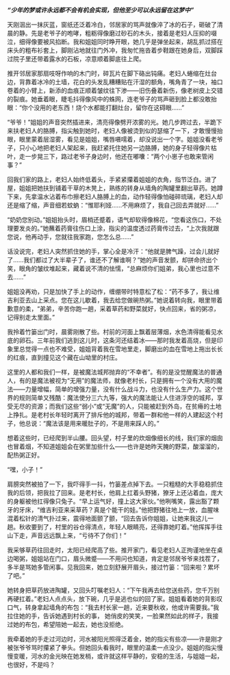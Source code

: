 ***“少年的梦或许永远都不会有机会实现，但他至少可以永远留在这梦中”***

天刚洇出一抹灰蓝，窗纸还泛着冷白，邻居家的骂声就像淬了冰的石子，砸破了清晨的静。先是老爷子的咆哮，粗粝得像磨过砂石的木头，接着是老妇人压抑的啜泣，细得像要被风掐断。我和姐姐同时睁开眼，她几乎是弹坐起来，胡乱抓过搭在床头的粗布衫套上，脚刚沾地就往门外冲，我匆忙拖沓着步鞋跟在她身后，双脚踩过院子里还带着露水的石板，凉意顺着脚底往上爬。
 
推开邻居家那扇吱呀作响的木门时，碎瓦片在脚下硌出钝痛。老妇人蜷缩在灶台边，背靠着冰冷的土墙，花白的头发乱糟糟贴在汗湿的额角，嘴角青了一块，袖口卷着的小臂上，新添的血痕正顺着皱纹往下渗——旧伤叠着新伤，像老树皮上交错的裂痕。她垂着眼，睫毛抖得像风中的蛛网，连老爷子的骂声砸到脸上都没敢抬眼：“你个没用的老东西！烧个水都能打翻灶台，留你在这碍眼……”
 
“爷爷！”姐姐的声音突然插进来，清亮得像劈开浓雾的光。她几步跨过去，半跪下来扶老妇人的胳膊，指尖触到她时，老妇人像被烫到似的瑟缩了一下，才敢慢慢抬眼，眼里蒙着层湿雾，看见是姐姐，嘴唇嗫嚅着，却没说出一个字。姐姐没看老爷子，只小心地把老妇人架起来，我赶紧托住她另一边胳膊，她的身子轻得像片枯叶，走一步晃三下，路过老爷子身边时，他还在嘟囔：“两个小崽子也敢来管闲事？”
 
回我们家的路上，老妇人始终低着头，手紧紧攥着姐姐的衣角，指节泛白。进了屋，姐姐把她扶到铺着干草的木凳上，熟练的转身从墙角的陶罐里翻出草药。她蹲下来，先拿温水沾着布巾擦老妇人胳膊上的血，动作轻得像怕碰碎琉璃，老妇人却还是缩了缩，声音细若蚊蚋：“惟耶利娅……不用麻烦了，我自己回去弄就好……”
 
“奶奶您别动。”姐姐抬头时，眉梢还蹙着，语气却软得像棉花，“您看这伤口，不处理要发炎的。”她蘸着药膏往伤口上涂，指尖的温度透过药膏传过去，“上次我就跟您说，他再动手，您就往我家跑，您怎么总……”
 
话没说完，老妇人突然抓住她的手，掌心全是冷汗：“他就是脾气躁，过会儿就好了……我们都过了大半辈子了，谁还不了解谁啊？”她的声音发颤，却拼命挤出个笑，眼角的皱纹堆起来，藏着说不清的怯懦，“总麻烦你们姐弟，我心里也过意不去……”
 
姐姐没再劝，只是加快了手上的动作，缠绷带时特意松了松：“药不多了，我让维吉利亚去山上采点。您在这儿歇着，我去给您做碗热粥。”她说着转向我，眼里带着歉意的柔，“弟弟，辛苦你跑一趟，采着草药和野菜就好，快点回来，省的粥凉，记得别走太里面。”
 
我拎着竹篓出门时，晨雾刚散了些。村前的河面上飘着层薄烟，水色清得能看见水底的卵石。三年前我们逃到这儿时，这条河还结着冰——那时我发着高烧，但是印象里总觉得一点也不难受，姐姐背着我在雪地里走，脚磨出的血在雪地上拖出长长的红痕，直到撞见这个藏在山坳里的村庄。
 
这里的人都和我们一样，是被魔法城邦抛弃的“不幸者”。有的是没觉醒魔法的普通人，有的是魔法被视为“无用”的魔法师，就像老村长，只是拥有一个没有大用的魔法——力量增幅，简单的增强力量，没有什么战斗力，也没有什么生产力。这个世界的规则简单又残酷：魔法使分三六九等，强大的魔法能让人住进浮空的城邦，享受无尽的资源；而我们这些“弱小”或“无魔”的人，只能被赶到外岛，在贫瘠的土地上挣扎。是老村长年轻时离开了排斥他的城邦，带着一群和他一样的人建起这个村子，他总说：“魔法该是用来暖肚子的，不是用来踩人的。”
 
想着这些时，已经爬到半山腰。回头望，村子里的炊烟像细长的线，我们家的烟囱也冒着烟，不知道姐姐会在粥里加些什么——也许是她昨天腌的野菜，酸溜溜的，配热粥正好。
 
“嘿，小子！”
 
肩膀突然被拍了一下，我吓得手一抖，竹篓差点掉下去。一只粗糙的大手稳稳抓住我的后领，把我拉了回来。是老村长，他肩上扛着头野猪，獠牙上还沾着血，庞大的身躯被他扛得像只兔子。“早上运气好，撞上这大家伙。”他咧嘴笑，露出豁了颗牙的牙床，“维吉利亚来采草药？真是个能干的娃。”他把野猪往地上一放，血腥味混着松针的清气扑过来，震得地面颤了颤，“回去告诉你姐姐，让她来我这儿一趟。秋收要到了，村里的谷仓得清点，年轻人眼睛亮，还得靠她盯着。”他挥挥手往山下走，声音远远飘上来，“亏待不了你们！”
 
我采够草药往回走时，太阳已经爬高了些。推开家门，看见老妇人正拘谨地坐在桌边喝粥，姐姐站在门口，眉头微蹙——不用问也知道，肯定是邻居爷爷来找茬了，多半是骂她多管闲事。见我回来，她立刻舒展开眉头，接过竹篓：“回来啦？累坏了吧。”
 
她转身把草药放进陶罐，又回头叮嘱老妇人：“下午我再去给您送些药，您千万别再硬扛着。”老妇人点点头，放下碗，几乎是逃也似的回了家。姐姐看着她的背影叹口气，转身拿起墙角的布包：“我去村长家一趟，近来要秋收，他或许需要我。”我拉住她的手，告诉她遇到村长的事， 她俏皮的笑笑，一脸果然如此的样子，我接过她的布包，希望陪她一起去，她也没拒绝。
 
我牵着她的手走过河边时，河水被阳光照得泛着金，她的指尖有些凉——许是刚才被张爷爷骂时攥紧了拳头。但她回头看我时，眼里的温柔一点没少。姐姐的指尖慢慢变暖，河水的金光映在她发梢，或许就这样平静的，安稳的生活，与姐姐一起，也很好，不是吗？